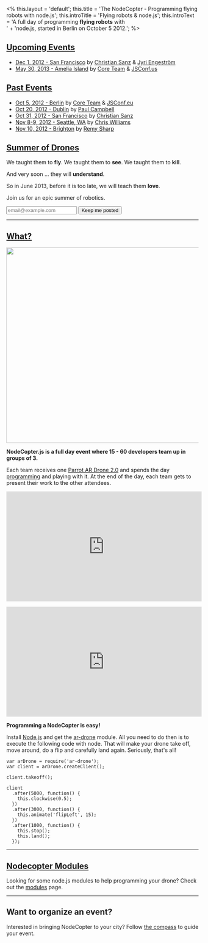 <%
this.layout = 'default';
this.title = 'The NodeCopter - Programming flying robots with node.js';
this.introTitle = 'Flying robots & node.js';
this.introText =
  'A full day of programming <strong>flying robots</strong> with<br>' +
  'node.js, started in Berlin on October 5 2012.';
%>

<h2 id="upcoming-events"><a href="#upcoming-events">Upcoming Events</a></h2>

* [Dec 1, 2012 - San Francisco](http://droneolympics.com/) by [Christian Sanz](https://twitter.com/csanz) & [Jyri Engeström](https://twitter.com/jyri)
* [May 30, 2013 - Amelia Island](/2013/amelia-island/may-30) by [Core Team](/core) & [JSConf.us](http://2013.jsconf.us/)

<h2 id="past-events"><a href="#past-events">Past Events</a></h2>

* [Oct 5, 2012 - Berlin](/2012/berlin/oct-5) by [Core Team](/core) & [JSConf.eu](http://2012.jsconf.eu/)
* [Oct 20, 2012 - Dublin](/2012/dublin/oct-20) by [Paul Campbell](https://twitter.com/paulca)
* [Oct 31, 2012 - San Francisco](/2012/san-francisco/oct-31) by [Christian Sanz](https://twitter.com/csanz)
* [Nov 8-9, 2012 - Seattle, WA](/2012/seattle/nov-8-9) by [Chris Williams](https://plus.google.com/103300350874263468636/posts)
* [Nov 10, 2012 - Brighton](/2012/brighton/nov-10) by [Remy Sharp](https://twitter.com/rem)

<h2 id="summer-of-drones"><a href="#summer-of-drones">Summer of Drones</a></h2>

We taught them to **fly**.  We taught them to **see**. We taught them to
**kill**.

And very soon ... they will **understand**.

So in June 2013, before it is too late, we will teach them **love**.

Join us for an epic summer of robotics.

<form action="http://nodecopter.createsend.com/t/j/s/irhtuj/" method="post" id="subForm">
  <input class="email" placeholder="email@example.com" type="text" name="cm-irhtuj-irhtuj" id="irhtuj-irhtuj" />
  <input class="button" type="submit" value="Keep me posted" />
</form>

<hr>

<h2 id="what"><a href="#what">What?</a></h2>

<a href="https://plus.google.com/photos/107012710192519215701/albums/5797983156265725345/5797983612429153602?authkey=CPbAwfmC75faBg">
  <img width="512" width="341" src="/img/homepage_photo.jpg" />
</a>


**NodeCopter.js is a full day event where 15 - 60 developers team up in groups of 3.**

<p>
  Each team receives one <a href="http://ardrone2.parrot.com/">Parrot
    AR Drone 2.0</a> and spends the day <a
    href="https://github.com/felixge/node-ar-drone">programming</a> and
  playing with it. At the end of the day, each team gets to present
  their work to the other attendees.
</p>

<p>
  <iframe width="512" height="288" src="http://www.youtube.com/embed/gucpgJEJ5b4" frameborder="0" allowfullscreen></iframe>
</p>

<p>
  <iframe width="512" height="288" src="http://www.youtube.com/embed/t13jGeBAWrA" frameborder="0" allowfullscreen></iframe>
</p>

**Programming a NodeCopter is easy!**

Install [Node.js](http://nodejs.org) and get the
[ar-drone](http://github.com/felixge/node-ar-drone) module. All you need to do then is
to execute the following code with node. That will make your drone take off,
move around, do a flip and carefully land again. Seriously, that's all!

```
var arDrone = require('ar-drone');
var client = arDrone.createClient();

client.takeoff();

client
  .after(5000, function() {
    this.clockwise(0.5);
  })
  .after(3000, function() {
    this.animate('flipLeft', 15);
  })
  .after(1000, function() {
    this.stop();
    this.land();
  });
```

<hr>

<h2 id="modules"><a href="#modules">Nodecopter Modules</a></h2>

Looking for some node.js modules to help programming your drone? Check out the
[modules](/modules) page.

<hr>

<h2 id="organize">Want to organize an event?</h2>

Interested in bringing NodeCopter to your city? Follow [the compass](/compass)
to guide your event.
